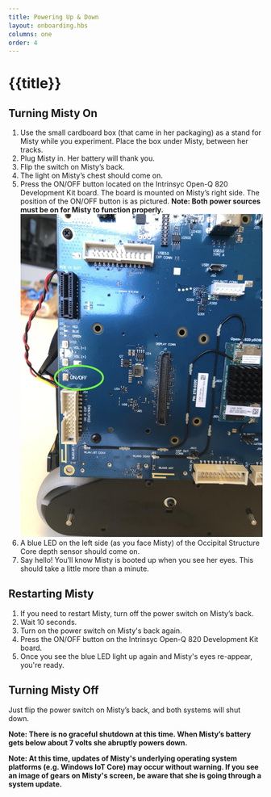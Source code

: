 ```yaml
---
title: Powering Up & Down
layout: onboarding.hbs
columns: one
order: 4
---
```


# {{title}}

## Turning Misty On

1. Use the small cardboard box (that came in her packaging) as a stand for Misty while you experiment. Place the box under Misty, between her tracks.
2. Plug Misty in. Her battery will thank you.
3. Flip the switch on Misty’s back.
4. The light on Misty’s chest should come on.
5. Press the ON/OFF button located on the Intrinsyc Open-Q 820 Development Kit board. The board is mounted on Misty’s right side. The position of the ON/OFF button is as pictured. **Note: Both power sources must be on for Misty to function properly.**
![820 Board ON/OFF button](../../../assets/images/820_board.jpg)
6. A blue LED on the left side (as you face Misty) of the Occipital Structure Core depth sensor should come on.
7. Say hello! You’ll know Misty is booted up when you see her eyes. This should take a little more than a minute.

## Restarting Misty

1. If you need to restart Misty, turn off the power switch on Misty’s back.
2. Wait 10 seconds.
3. Turn on the power switch on Misty's back again.
4. Press the ON/OFF button on the Intrinsyc Open-Q 820 Development Kit board.
5. Once you see the blue LED light up again and Misty's eyes re-appear, you're ready.

## Turning Misty Off

Just flip the power switch on Misty’s back, and both systems will shut down.

**Note: There is no graceful shutdown at this time. When Misty’s battery gets below about 7 volts she abruptly powers down.**

**Note: At this time, updates of Misty's underlying operating system platforms (e.g. Windows IoT Core) may occur without warning. If you see an image of gears on Misty's screen, be aware that she is going through a system update.**

